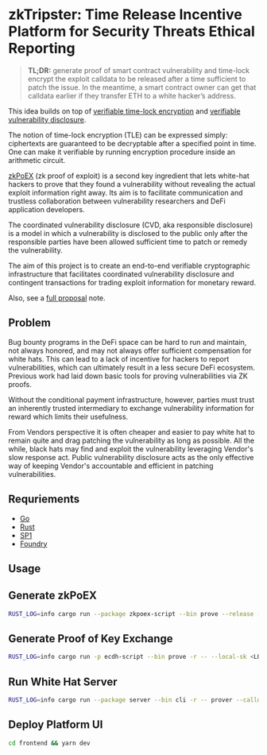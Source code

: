 # zkTripster: Time Release Incentive Platform for Security Threats Ethical Reporting

> **TL;DR:** generate proof of smart contract vulnerability and time-lock encrypt the exploit calldata to be released after a time sufficient to patch the issue. In the meantime, a smart contract owner can get that calldata earlier if they transfer ETH to a white hacker’s address.

This idea builds on top of [verifiable time-lock encryption](https://drand.love/docs/timelock-encryption) and [verifiable vulnerability disclosure](https://blog.trailofbits.com/2020/05/21/reinventing-vulnerability-disclosure-using-zero-knowledge-proofs/).

The notion of time-lock encryption (TLE) can be expressed simply: ciphertexts are guaranteed to be decryptable after a specified point in time. One can make it verifiable by running encryption procedure inside an arithmetic circuit.

[zkPoEX](https://github.com/zkoranges/zkPoEX) (zk proof of exploit) is a second key ingredient that lets white-hat hackers to prove that they found a vulnerability without revealing the actual exploit information right away. Its aim is to facilitate communication and trustless collaboration between vulnerability researchers and DeFi application developers.

The coordinated vulnerability disclosure (CVD, aka responsible disclosure) is a model in which a vulnerability is disclosed to the public only after the responsible parties have been allowed sufficient time to patch or remedy the vulnerability.

The aim of this project is to create an end-to-end verifiable cryptographic infrastructure that facilitates coordinated vulnerability disclosure and contingent transactions for trading exploit information for monetary reward. 

Also, see a [full proposal](https://hackmd.io/@timofey/HJmw2StXA) note.

## Problem

Bug bounty programs in the DeFi space can be hard to run and maintain, not always honored, and may not always offer sufficient compensation for white hats. This can lead to a lack of incentive for hackers to report vulnerabilities, which can ultimately result in a less secure DeFi ecosystem. Previous work had laid down basic tools for proving vulnerabilities via ZK proofs. 

Without the conditional payment infrastructure, however, parties must trust an inherently trusted intermediary to exchange vulnerability information for reward which limits their usefulness. 

From Vendors perspective it is often cheaper and easier to pay white hat to remain quite and drag patching the vulnerability as long as possible. All the while, black hats may find and exploit the vulnerability leveraging Vendor's slow response act. Public vulnerability disclosure acts as the only effective way of keeping Vendor's accountable and efficient in patching vulnerabilities.

## Requriements

- [Go](https://go.dev/doc/install)
- [Rust](https://rustup.rs/)
- [SP1](https://succinctlabs.github.io/sp1/getting-started/install.html)
- [Foundry](https://book.getfoundry.sh/getting-started/installation)

## Usage

## Generate zkPoEX

```bash
RUST_LOG=info cargo run --package zkpoex-script --bin prove --release -- --calldata `<calldata>`
```

## Generate Proof of Key Exchange

```bash
RUST_LOG=info cargo run -p ecdh-script --bin prove -r -- --local-sk <LOCAL_SK> --vendor-pk <VENDOR_PK>
```

## Run White Hat Server

```bash
RUST_LOG=info cargo run --package server --bin cli -r -- prover --calldata `<calldata>` -b `<bounty-bid>`
```

## Deploy Platform UI

```bash
cd frontend && yarn dev
```
